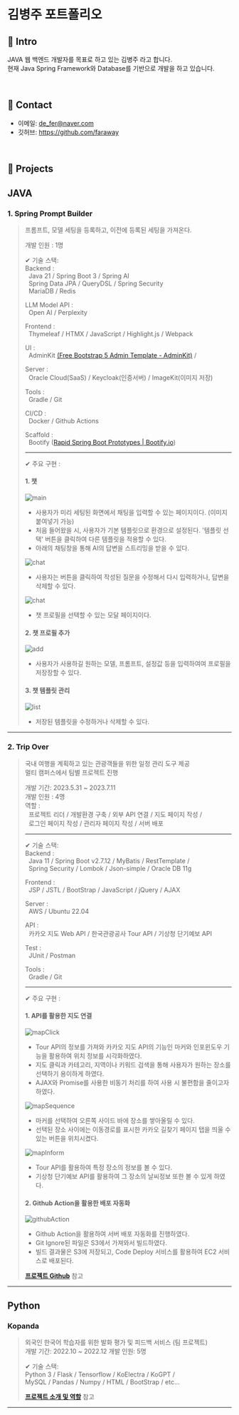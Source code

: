 # 김병주 포트폴리오

## :pushpin: Intro
JAVA 웹 백엔드 개발자를 목표로 하고 있는 김병주 라고 합니다.   
현재 Java Spring Framework와 Database를 기반으로 개발을 하고 있습니다.

</br>

## :pushpin: Contact
- 이메일: de_fer@naver.com
- 깃허브: https://github.com/faraway

</br>

## :pushpin: Projects

## JAVA

### 1. Spring Prompt Builder
>프롬프트, 모델 세팅을 등록하고, 이전에 등록된 세팅을 가져온다.  
>
>개발 인원 : 1명  
>
>✔ 기술 스택:  
>Backend :   
>&nbsp; Java 21 / Spring Boot 3 / Spring AI  
>&nbsp; Spring Data JPA / QueryDSL / Spring Security  
>&nbsp; MariaDB / Redis  
>
>LLM Model API :  
>&nbsp; Open AI / Perplexity  
>
>Frontend :   
>&nbsp; Thymeleaf / HTMX / JavaScript / Highlight.js / Webpack
>
>UI :  
>&nbsp; AdminKit [(Free Bootstrap 5 Admin Template - AdminKit)](https://adminkit.io/) / 
> 
>Server :   
>&nbsp; Oracle Cloud(SaaS) / Keycloak(인증서버) / ImageKit(이미지 저장)
>
>Tools :  
>&nbsp; Gradle / Git
>
>CI/CD :  
>&nbsp; Docker / Github Actions
>
>Scaffold :   
>&nbsp; Bootify ([Rapid Spring Boot Prototypes | Bootify.io](https://bootify.io/))
>
> ---
> 
>✔ 주요 구현 : 
> #### 1. 챗
> ![main](images/springpromptbuilder/1.png)
> - 사용자가 미리 세팅된 화면에서 채팅을 입력할 수 있는 페이지이다. (이미지 붙여넣기 가능)
> - 처음 들어왔을 시, 사용자가 기본 템플릿으로 환경으로 설정된다. '템플릿 선택' 버튼을 클릭하여 다른 템플릿을 적용할 수 있다.
> - 아래의 채팅창을 통해 AI의 답변을 스트리밍을 받을 수 있다.
>  
> ![chat](images/springpromptbuilder/4.png)
> - 사용자는 버튼을 클릭하여 작성된 질문을 수정해서 다시 입력하거나, 답변을 삭제할 수 있다.  
>  
> ![chat](images/springpromptbuilder/5.png)
> - 챗 프로필을 선택할 수 있는 모달 페이지이다.
>  
> #### 2. 챗 프로필 추가
> ![add](images/springpromptbuilder/2.png)
> - 사용자가 사용하길 원하는 모델, 프롬프트, 설정값 등을 입력하여여 프로필을 저장장할 수 있다.
>  
> #### 3. 챗 템플릿 관리
> ![list](images/springpromptbuilder/3.png)
> - 저장된 템플릿을 수정하거나 삭제할 수 있다.
>
---

### 2. Trip Over  
>
> 국내 여행을 계획하고 있는 관광객들을 위한 일정 관리 도구 제공  
> 멀티 캠퍼스에서 팀별 프로젝트 진행 
>
>개발 기간: 2023.5.31 ~ 2023.7.11  
>개발 인원 : 4명  
>역할 :   
>&nbsp; 프로젝트 리더 / 개발환경 구축 / 외부 API 연결 / 지도 페이지 작성 /  
>&nbsp; 로그인 페이지 작성 / 관리자 페이지 작성 / 서버 배포
>
> ---
>
>✔ 기술 스택:  
>Backend :   
>&nbsp; Java 11 / Spring Boot v2.7.12 / MyBatis / RestTemplate /  
>&nbsp; Spring Security / Lombok / Json-simple /  Oracle DB 11g
>    
>Frontend :   
>&nbsp; JSP / JSTL / BootStrap / JavaScript / jQuery / AJAX
> 
>Server :   
>&nbsp; AWS / Ubuntu 22.04  
>
>API :  
>&nbsp; 카카오 지도 Web API / 한국관광공사 Tour API / 기상청 단기예보 API
>
>Test :  
>&nbsp; JUnit / Postman
>
>Tools :  
>&nbsp; Gradle / Git  
>
> ---
> 
>✔ 주요 구현 : 
>
>#### 1. API를 활용한 지도 연결
>   
> ![mapClick](images/tripover/map_form_click.png)
> - Tour API의 정보를 가져와 카카오 지도 API의 기능인 마커와 인포윈도우 기능을 활용하여 위치 정보를 시각화하였다.
> - 지도 클릭과 카테고리, 지역이나 키워드 검색을 통해 사용자가 원하는 장소를 선택하기 용이하게 하였다.
> - AJAX와 Promise를 사용한 비동기 처리를 하여 사용 시 불편함을 줄이고자 하였다.  
>
> ![mapSequence](images/tripover/map_form_sequence.png)
> - 마커를 선택하여 오른쪽 사이드 바에 장소를 쌓아올릴 수 있다.
> - 선택된 장소 사이에는 이동경로를 표시한 카카오 길찾기 페이지 탭을 띄울 수 있는 버튼을 위치시켰다.
>
> ![mapInform](images/tripover/map_form_inform_place.png)
> - Tour API를 활용하여 특정 장소의 정보를 볼 수 있다.
> - 기상청 단기예보 API를 활용하여 그 장소의 날씨정보 또한 볼 수 있게 하였다.
>
> #### 2. Github Action을 활용한 배포 자동화
> ![githubAction](images/tripover/github_action.png)
> - Github Action을 활용하여 서버 배포 자동화를 진행하였다.
> - Git Ignore된 파일은 S3에서 가져와서 빌드하였다.
> - 빌드 결과물은 S3에 저장되고, Code Deploy 서비스를 활용하여 EC2 서비스로 배포된다.
> 
><b>[프로젝트 Github](https://github.com/INGPlay/MultiBackendTeam3)</b> 참고

---

## Python

### Kopanda
>외국인 한국어 학습자를 위한 발화 평가 및 피드백 서비스  (팀 프로젝트)  
>개발 기간: 2022.10 ~ 2022.12
>개발 인원: 5명
>  
>✔ 기술 스택:  
>Python 3 / Flask / Tensorflow / KoElectra / KoGPT /  
>MySQL / Pandas / Numpy / HTML / BootStrap / etc...
>  
><b>[프로젝트 소개 및 역할](https://docs.google.com/presentation/d/1pBwJjTmGPJO357GKYYWPZApCdTJhJGyzAf1A71sZ0D0/edit?usp=sharing)</b> 참고


---


